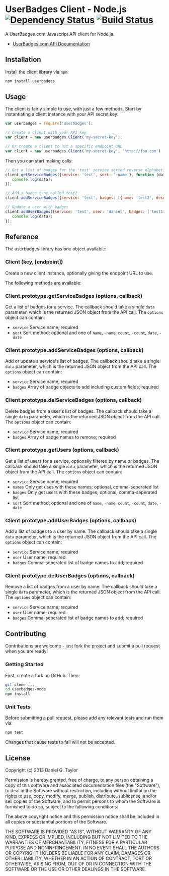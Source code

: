 UserBadges Client - Node.js [![Dependency Status](https://gemnasium.com/danielgtaylor/userbadges-node.png)](https://gemnasium.com/danielgtaylor/userbadges-node) [![Build Status](https://travis-ci.org/danielgtaylor/userbadges-node.png?branch=master)](https://travis-ci.org/danielgtaylor/userbadges-node)
===========================
A UserBadges.com Javascript API client for Node.js.

 * [UserBadges.com API Documentation](http://www.userbadges.com/api-documentation)

Installation
------------
Install the client library via `npm`:

```bash
npm install userbadges
```

Usage
-----
The client is fairly simple to use, with just a few methods. Start by instantiating a client instance with your API secret key:

```javascript
var userbadges = require('userbadges');

// Create a client with your API key
var client = new userbadges.Client('my-secret-key');

// Or create a client to hit a specific endpoint URL
var client = new userbadges.Client('my-secret-key', 'http://foo.com')
```

Then you can start making calls:

```javascript
// Get a list of badges for the 'test' service sorted reverse alphabetically
client.getServiceBadges({service: 'test', sort: '-name'}, function (data) {
   console.log(data); 
});

// Add a badge type called test2
client.addServiceBadges({service: 'test', badges: [{name: 'test2', description: 'Test description', myCustomField: 'foo'}]});

// Update a user with badges
client.addUserBadges({service: 'test', user: 'daniel', badges: ['test1', 'test2']}, function (data) {
   console.log(data); 
});
```

Reference
---------
The userbadges library has one object available:

### Client (key, [endpoint])
Create a new client instance, optionally giving the endpoint URL to use.

The following methods are available:

### Client.prototype.getServiceBadges (options, callback)
Get a list of badges for a service. The callback should take a single `data` parameter, which is the returned JSON object from the API call. The `options` object can contain:

 * `service` Service name; required
 * `sort` Sort method; optional and one of `name`, `-name`, `count`, `-count`, `date`, `-date`

### Client.prototype.addServiceBadges (options, callback)
Add or update a service's list of badges. The callback should take a single `data` parameter, which is the returned JSON object from the API call. The `options` object can contain:

 * `service` Service name; required
 * `badges` Array of badge objects to add including custom fields; required

### Client.prototype.delServiceBadges (options, callback)
Delete badges from a user's list of badges. The callback should take a single `data` parameter, which is the returned JSON object from the API call. The `options` object can contain:

 * `service` Service name; required
 * `badges` Array of badge names to remove; required

### Client.prototype.getUsers (options, callback)
Get a list of users for a service, optionally filtered by name or badges. The callback should take a single `data` parameter, which is the returned JSON object from the API call. The `options` object can contain:

 * `service` Service name; required
 * `names` Only get uses with these names; optional, comma-seperated list
 * `badges` Only get users with these badges; optional, comma-seperated list
 * `sort` Sort method; optional and one of `name`, `-name`, `count`, `-count`, `date`, `-date`

 ### Client.prototype.addUserBadges (options, callback)
 Add a list of badges to a user by name. The callback should take a single `data` parameter, which is the returned JSON object from the API call. The `options` object can contain:

 * `service` Service name; required
 * `user` User name; required
 * `badges` Comma-seperated list of badge names to add; required

 ### Client.prototype.delUserBadges (options, callback)
Remove a list of badges from a user by name. The callback should take a single `data` parameter, which is the returned JSON object from the API call. The `options` object can contain:

 * `service` Service name; required
 * `user` User name; required
 * `badges` Comma-seperated list of badge names to add; required

Contributing
------------
Contributions are welcome - just fork the project and submit a pull request when you are ready!

### Getting Started
First, create a fork on GitHub. Then:

```bash
git clone ...
cd userbadges-node
npm install
```

### Unit Tests
Before submitting a pull request, please add any relevant tests and run them via:

```bash
npm test
```

Changes that cause tests to fail will not be accepted.

License
-------
Copyright (c) 2013 Daniel G. Taylor

Permission is hereby granted, free of charge, to any person obtaining a copy of this software and associated documentation files (the "Software"), to deal in the Software without restriction, including without limitation the rights to use, copy, modify, merge, publish, distribute, sublicense, and/or sell copies of the Software, and to permit persons to whom the Software is furnished to do so, subject to the following conditions:

The above copyright notice and this permission notice shall be included in all copies or substantial portions of the Software.

THE SOFTWARE IS PROVIDED "AS IS", WITHOUT WARRANTY OF ANY KIND, EXPRESS OR IMPLIED, INCLUDING BUT NOT LIMITED TO THE WARRANTIES OF MERCHANTABILITY, FITNESS FOR A PARTICULAR PURPOSE AND NONINFRINGEMENT. IN NO EVENT SHALL THE AUTHORS OR COPYRIGHT HOLDERS BE LIABLE FOR ANY CLAIM, DAMAGES OR OTHER LIABILITY, WHETHER IN AN ACTION OF CONTRACT, TORT OR OTHERWISE, ARISING FROM, OUT OF OR IN CONNECTION WITH THE SOFTWARE OR THE USE OR OTHER DEALINGS IN THE SOFTWARE.
